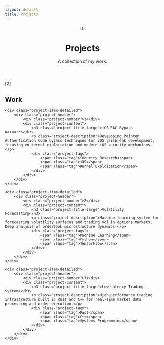 ```yaml
---
layout: default
title: Projects
---
```


<header class="page-header">
    <span class="page-marker">[1]</span>
    <h1>Projects</h1>
    <p class="intro">A collection of my work.</p>
</header>

<section class="projects">
    <span class="section-marker">[2]</span>
    <h2>Work</h2>
    
    <div class="project-item-detailed">
        <div class="project-header">
            <div class="project-number">1</div>
            <div class="project-content">
                <h3 class="project-title-large">iOS PAC Bypass Research</h3>
                <p class="project-description">Developing Pointer Authentication Code bypass techniques for iOS jailbreak development, focusing on kernel exploitation and modern iOS security mechanisms.</p>
                <div class="project-tags">
                    <span class="tag">Security Research</span>
                    <span class="tag">iOS</span>
                    <span class="tag">Kernel Exploitation</span>
                </div>
            </div>
        </div>
    </div>

    <div class="project-item-detailed">
        <div class="project-header">
            <div class="project-number">2</div>
            <div class="project-content">
                <h3 class="project-title-large">Volatility Forecasting</h3>
                <p class="project-description">Machine learning system for forecasting volatility surfaces and trading vol in options markets. Deep analysis of orderbook microstructure dynamics.</p>
                <div class="project-tags">
                    <span class="tag">Machine Learning</span>
                    <span class="tag">Python</span>
                    <span class="tag">TensorFlow</span>
                </div>
            </div>
        </div>
    </div>

    <div class="project-item-detailed">
        <div class="project-header">
            <div class="project-number">3</div>
            <div class="project-content">
                <h3 class="project-title-large">Low-Latency Trading Systems</h3>
                <p class="project-description">High-performance trading infrastructure built in Rust and C++ for real-time market data processing and order execution.</p>
                <div class="project-tags">
                    <span class="tag">Rust</span>
                    <span class="tag">C++</span>
                    <span class="tag">Systems Programming</span>
                </div>
            </div>
        </div>
    </div>
</section>
            </div>
        </div>
    </div>
</section>
